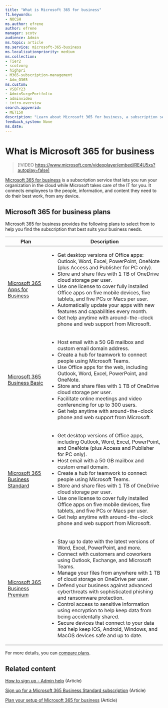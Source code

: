 ```yaml
---
title: "What is Microsoft 365 for business"
f1.keywords:
- NOCSH
ms.author: efrene
author: efrene
manager: scotv
audience: Admin
ms.topic: article
ms.service: microsoft-365-business
ms.localizationpriority: medium
ms.collection:
- Tier2
- scotvorg
- highpri
- M365-subscription-management
- Adm_O365
ms.custom:
- VSBFY23
- AdminSurgePortfolio
- adminvideo
- intro-overview
search.appverid:
- MET150
description: "Learn about Microsoft 365 for business, a subscription service that takes care of the IT part for you."
feedback_system: None
ms.date:
---
```


# What is Microsoft 365 for business

> [!VIDEO https://www.microsoft.com/videoplayer/embed/RE4U5xs?autoplay=false]

[Microsoft 365 for business](https://www.microsoft.com/microsoft-365/business) is a subscription service that lets you run your organization in the cloud while Microsoft takes care of the IT for you. It connects employees to the people, information, and content they need to do their best work, from any device.

## Microsoft 365 for business plans

Microsoft 365 for business provides the following plans to select from to help you find the subscription that best suits your business needs.

|Plan|Description|
|---|---|
|[Microsoft 365 Apps for Business](https://www.microsoft.com/microsoft-365/business/microsoft-365-apps-for-business)|<ul><li>Get desktop versions of Office apps: Outlook, Word, Excel, PowerPoint, OneNote (plus Access and Publisher for PC only).</li><li>Store and share files with 1 TB of OneDrive cloud storage per user.</li><li>Use one license to cover fully installed Office apps on five mobile devices, five tablets, and five PCs or Macs per user.</li><li>Automatically update your apps with new features and capabilities every month.</li><li>Get help anytime with around-the-clock phone and web support from Microsoft.</li></ul>|
|[Microsoft 365 Business Basic](https://www.microsoft.com/microsoft-365/business/microsoft-365-business-basic)|<ul><li>Host email with a 50 GB mailbox and custom email domain address.</li><li>Create a hub for teamwork to connect people using Microsoft Teams.</li><li>Use Office apps for the web, including Outlook, Word, Excel, PowerPoint, and OneNote.</li><li>Store and share files with 1 TB of OneDrive cloud storage per user.</li><li>Facilitate online meetings and video conferencing for up to 300 users.</li><li>Get help anytime with around-the-clock phone and web support from Microsoft.</li></ul>|
|[Microsoft 365 Business Standard](https://www.microsoft.com/microsoft-365/business/microsoft-365-business-standard)|<ul><li>Get desktop versions of Office apps, including Outlook, Word, Excel, PowerPoint, and OneNote (plus Access and Publisher for PC only).</li><li>Host email with a 50 GB mailbox and custom email domain.</li><li>Create a hub for teamwork to connect people using Microsoft Teams.</li><li>Store and share files with 1 TB of OneDrive cloud storage per user.</li><li>Use one license to cover fully installed Office apps on five mobile devices, five tablets, and five PCs or Macs per user.</li><li>Get help anytime with around-the-clock phone and web support from Microsoft.</li></ul>|
|[Microsoft 365 Business Premium](https://www.microsoft.com/microsoft-365/business/microsoft-365-business-premium)|<ul><li>Stay up to date with the latest versions of Word, Excel, PowerPoint, and more.</li><li>Connect with customers and coworkers using Outlook, Exchange, and Microsoft Teams.</li><li>Manage your files from anywhere with 1 TB of cloud storage on OneDrive per user.</li><li>Defend your business against advanced cyberthreats with sophisticated phishing and ransomware protection.</li><li>Control access to sensitive information using encryption to help keep data from being accidentally shared.</li><li>Secure devices that connect to your data and help keep iOS, Android, Windows, and MacOS devices safe and up to date.</li></ul>|

For more details, you can [compare plans](https://www.microsoft.com/microsoft-365/business#coreui-heading-hiatrep).

## Related content

[How to sign up - Admin help](../admin-overview/sign-up-for-office-365.md) (Article)

[Sign up for a Microsoft 365 Business Standard subscription](../simplified-signup/signup-business-standard.md) (Article)

[Plan your setup of Microsoft 365 for business](../setup/plan-your-setup.md) (Article)

